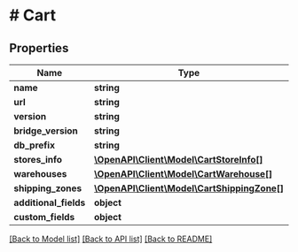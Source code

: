 # # Cart

## Properties

Name | Type | Description | Notes
------------ | ------------- | ------------- | -------------
**name** | **string** |  | [optional]
**url** | **string** |  | [optional]
**version** | **string** |  | [optional]
**bridge_version** | **string** |  | [optional]
**db_prefix** | **string** |  | [optional]
**stores_info** | [**\OpenAPI\Client\Model\CartStoreInfo[]**](CartStoreInfo.md) |  | [optional]
**warehouses** | [**\OpenAPI\Client\Model\CartWarehouse[]**](CartWarehouse.md) |  | [optional]
**shipping_zones** | [**\OpenAPI\Client\Model\CartShippingZone[]**](CartShippingZone.md) |  | [optional]
**additional_fields** | **object** |  | [optional]
**custom_fields** | **object** |  | [optional]

[[Back to Model list]](../../README.md#models) [[Back to API list]](../../README.md#endpoints) [[Back to README]](../../README.md)
